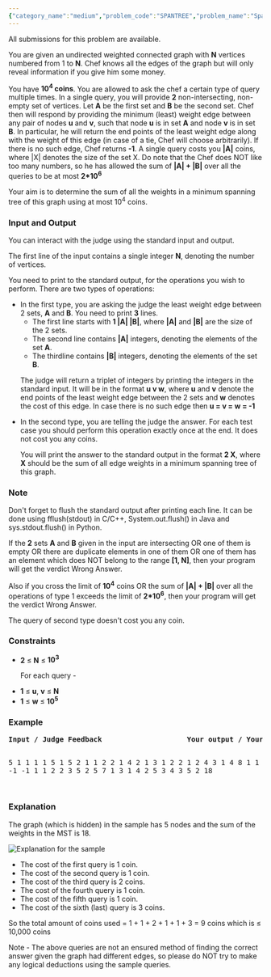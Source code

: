 ```yaml
---
{"category_name":"medium","problem_code":"SPANTREE","problem_name":"Spanning Tree","languages_supported":{"0":"C","1":"CPP14","2":"JAVA","3":"PYTH","4":"PYTH 3.5","5":"PYPY","6":"CS2","7":"PAS fpc","8":"PAS gpc","9":"RUBY","10":"PHP","11":"GO","12":"NODEJS","13":"HASK","14":"rust","15":"SCALA","16":"swift","17":"D","18":"PERL","19":"FORT","20":"WSPC","21":"ADA","22":"CAML","23":"ICK","24":"BF","25":"ASM","26":"CLPS","27":"PRLG","28":"ICON","29":"SCM qobi","30":"PIKE","31":"ST","32":"NICE","33":"LUA","34":"BASH","35":"LISP sbcl","36":"LISP clisp","37":"SCM guile","38":"JS","39":"ERL","40":"TCL","41":"kotlin","42":"PERL6","43":"TEXT","44":"SCM chicken","45":"CLOJ","46":"COB","47":"FS"},"max_timelimit":1,"source_sizelimit":50000,"problem_author":"sidhant007","problem_tester":null,"date_added":"1-12-2017","tags":{"0":"acm17kgp","1":"constructive","2":"graph","3":"interactive","4":"kgp17rol","5":"mst","6":"sidhant007"},"editorial_url":"https://discuss.codechef.com/problems/SPANTREE","time":{"view_start_date":1515875400,"submit_start_date":1515875400,"visible_start_date":1515875400,"end_date":1735669800},"is_direct_submittable":false,"layout":"problem"}
---
```

<span class="solution-visible-txt">All submissions for this problem are available.</span><p>You are given an undirected weighted connected graph with <b>N</b> vertices numbered from 1 to <b>N</b>. Chef knows all the edges of the graph but will only reveal information if you give him some money.</p>

<p>You have <b>10<sup>4</sup> coins</b>. You are allowed to ask the chef a certain type of query multiple times. In a single query, you will provide <b>2</b> non-intersecting, non-empty set of vertices. Let <b>A</b> be the first set and <b>B</b> be the second set. Chef then will respond by providing the minimum (least) weight edge between any pair of nodes <b>u</b> and <b>v</b>, such that node <b>u</b> is in set <b>A</b> and node <b>v</b> is in set <b>B</b>. In particular, he will return the end points of the least weight edge along with the weight of this edge (in case of a tie, Chef will choose arbitrarily). If there is no such edge, Chef returns <b>-1</b>. A single query costs you <b>|A|</b> coins, where |X| denotes the size of the set X. Do note that the Chef does NOT like too many numbers, so he has allowed the sum of <b>|A| + |B|</b> over all the queries to be at most <b>2*10<sup>6</sup></b></p>

<p>Your aim is to determine the sum of all the weights in a minimum spanning tree of this graph using at most 10<sup>4</sup> coins.</p>

<h3>Input and Output</h3>
<p>You can interact with the judge using the standard input and output.</p>
<p>The first line of the input contains a single integer <b>N</b>, denoting the number of vertices.</p>
<p>You need to print to the standard output, for the operations you wish to perform. There are two types of operations:</p>
<ul>
<li>In the first type, you are asking the judge the least weight edge between 2 sets, <b>A</b> and <b>B</b>. You need to print <b>3</b> lines.
<ul>
<li>The first line starts with <b>1 |A| |B|</b>, where <b>|A|</b> and <b>|B|</b> are the size of the 2 sets.</li>
<li>The second line contains <b>|A|</b> integers, denoting the elements of the set <b>A</b>.</li>
<li>The thirdline contains <b>|B|</b> integers, denoting the elements of the set <b>B</b>.</li>
</ul>
<p>The judge will return a triplet of integers by printing the integers in the standard input. It will be in the format <b>u v w</b>, where <b>u</b> and <b>v</b> denote the end points of the least weight edge between the 2 sets and <b>w</b> denotes the cost of this edge. In case there is no such edge then <b>u = v = w = -1</b></p>
</li>
<li>In the second type, you are telling the judge the answer. For each test case you should perform this operation exactly once at the end. It does not cost you any coins.
<p>You will print the answer to the standard output in the format <b>2 X</b>, where <b>X</b> should be the sum of all edge weights in a minimum spanning tree of this graph.</p>
</li>
</ul>

<h3>Note</h3>
<p>Don't forget to flush the standard output after printing each line. It can be done using fflush(stdout) in C/C++, System.out.flush() in Java and sys.stdout.flush() in Python.</p>
<p>If the <b>2</b> sets <b>A</b> and <b>B</b> given in the input are intersecting OR one of them is empty OR there are duplicate elements in one of them OR one of them has an element which does NOT belong to the range <b>[1, N]</b>, then your program will get the verdict Wrong Answer.</p>
<p> Also if you cross the limit of <b>10<sup>4</sup></b> coins OR the sum of <b>|A| + |B|</b> over all the operations of type 1 exceeds the limit of <b>2*10<sup>6</sup></b>, then your program will get the verdict Wrong Answer.</p>
<p>The query of second type doesn't cost you any coin.</p>
 
<h3>Constraints</h3>
<ul>
<li><b>2</b> ≤ <b>N</b> ≤ <b>10<sup>3</sup></b></li>
<p></p>
<p> For each query - 
<li><b>1</b> ≤ <b>u</b>, <b>v</b> ≤ <b>N</b></li>
<li><b>1</b> ≤ <b>w</b> ≤ <b>10<sup>5</sup></b></li>
</p>
</ul>

<h3>Example</h3>
<pre><b>Input / Judge Feedback</b>                    <b>Your output / Your query</b>

5
                                                                1 1 1
                                                                1
                                                                5
1 5 2
                                                                1 1 2
                                                                2
                                                                1 4
2 1 3
                                                                1 2 2
                                                                1 2
                                                                4 3
1 4 8
                                                                1 1 1
                                                                4
                                                                5
-1 -1 -1
                                                                1 1 2
                                                                2
                                                                3 5
2 5 7
                                                                1 3 1
                                                                4 2 5
                                                                3
4 3 5
                                                                2 18

</pre>
<h3>Explanation</h3>
<p>The graph (which is hidden) in the sample has 5 nodes and the sum of the weights in the MST is 18.</p>

<p>
<img src = "https://codechef_shared.s3.amazonaws.com/download/upload/ACM17KGP/SPANTREE.png" alt="Explanation for the sample">
</p>

<p>
<ul>
<li>The cost of the first query is 1 coin.</li>
<li>The cost of the second query is 1 coin.</li>
<li>The cost of the third query is 2 coins.</li>
<li>The cost of the fourth query is 1 coin.</li>
<li>The cost of the fifth query is 1 coin.</li>
<li>The cost of the sixth (last) query is 3 coins.</li>
</ul>
</p>
<p> So the total amount of coins used = 1 + 1 + 2 + 1 + 1 + 3 = 9 coins which is ≤ 10,000 coins </p>
<p> Note - The above queries are not an ensured method of finding the correct answer given the graph had different edges, so please do NOT try to make any logical deductions using the sample queries.</b>